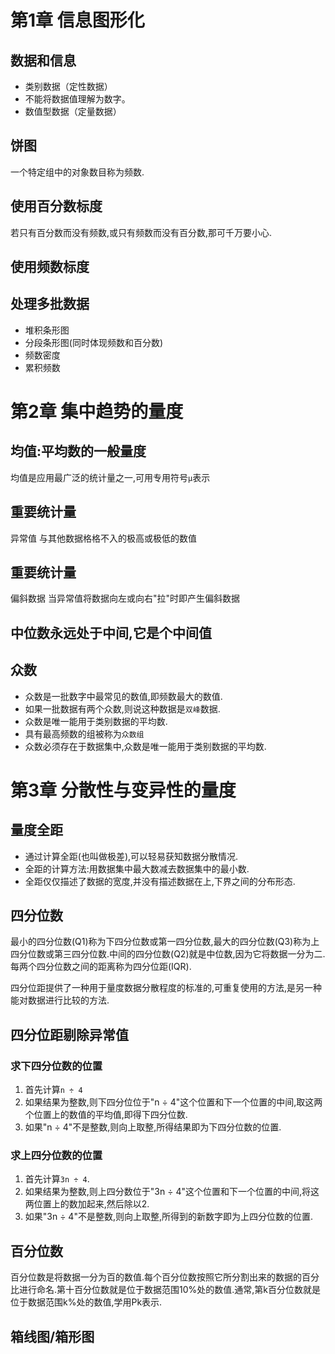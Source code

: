 # 第1章 信息图形化

## 数据和信息

- 类别数据（定性数据）
- 不能将数据值理解为数字。
- 数值型数据（定量数据）

## 饼图

一个特定组中的对象数目称为频数.

## 使用百分数标度

若只有百分数而没有频数,或只有频数而没有百分数,那可千万要小心.

## 使用频数标度

## 处理多批数据

- 堆积条形图
- 分段条形图(同时体现频数和百分数)
- 频数密度
- 累积频数

# 第2章 集中趋势的量度

## 均值:平均数的一般量度
均值是应用最广泛的统计量之一,可用专用符号`μ`表示

## 重要统计量
异常值 与其他数据格格不入的极高或极低的数值

## 重要统计量
偏斜数据 当异常值将数据向左或向右"拉"时即产生偏斜数据

## 中位数永远处于中间,它是个中间值

## 众数

- 众数是一批数字中最常见的数值,即频数最大的数值.
- 如果一批数据有两个众数,则说这种数据是`双峰`数据.
- 众数是唯一能用于类别数据的平均数.
- 具有最高频数的组被称为`众数组`
- 众数必须存在于数据集中,众数是唯一能用于类别数据的平均数.

# 第3章 分散性与变异性的量度

## 量度全距

- 通过计算全距(也叫做极差),可以轻易获知数据分散情况.
- 全距的计算方法:用数据集中最大数减去数据集中的最小数.
- 全距仅仅描述了数据的宽度,并没有描述数据在上,下界之间的分布形态.

## 四分位数

最小的四分位数(Q1)称为下四分位数或第一四分位数,最大的四分位数(Q3)称为上四分位数或第三四分位数.中间的四分位数(Q2)就是中位数,因为它将数据一分为二.每两个四分位数之间的距离称为四分位距(IQR).

四分位距提供了一种用于量度数据分散程度的标准的,可重复使用的方法,是另一种能对数据进行比较的方法.

## 四分位距剔除异常值

### 求下四分位数的位置

1. 首先计算`n ÷ 4`
1. 如果结果为整数,则下四分位位于"n ÷ 4"这个位置和下一个位置的中间,取这两个位置上的数值的平均值,即得下四分位数.
1. 如果"n ÷ 4"不是整数,则向上取整,所得结果即为下四分位数的位置.

### 求上四分位数的位置

1. 首先计算`3n ÷ 4`.
1. 如果结果为整数,则上四分数位于"3n ÷ 4"这个位置和下一个位置的中间,将这两位置上的数加起来,然后除以2.
1. 如果"3n ÷ 4"不是整数,则向上取整,所得到的新数字即为上四分位数的位置.

## 百分位数

百分位数是将数据一分为百的数值.每个百分位数按照它所分割出来的数据的百分比进行命名.第十百分位数就是位于数据范围10%处的数值.通常,第k百分位数就是位于数据范围k%处的数值,学用Pk表示.

## 箱线图/箱形图














